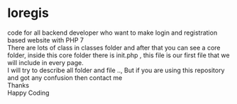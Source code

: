 # loregis
code for all backend developer who want to make login and registration based website with PHP 7
<br>
There are lots of class in classes folder and after that you can see a core folder, inside this core folder there is init.php , this file is our first file that we will include in every page.
<br>
I will try to describe all folder and file .., But if you are using this repository and got any confusion then contact me 
<br>
Thanks
<br>
Happy Coding

